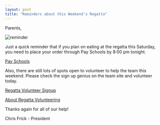 ```yaml
---
layout: post  
title: "Reminders about this Weekend's Regatta"
---
```


Parents,

![reminder](http://i.imgur.com/MZuJUOG.png)

Just a quick reminder that if you plan on eating at the regatta this Saturday,
you need to place your order through Pay Schools by 8:00 pm tonight.

[Pay
Schools](https://www.payschools.com/cat.asp?id=C740BA23A6504DACBD07791491B63467)

Also, there are still lots of spots open to volunteer to help the team this
weekend. Please check the sign up genius on the team site and volunteer today.

[Regatta Volunteer
Signup](http://www.signupgenius.com/go/20f0a4dafab2ba2f49-regatta)

[About Regatta
Volunteering](http://salinerowing.org/2015/04/13/regatta-food-responsibilities-volunteer-outline/)

Thanks again for all of our help!

Chris Frick - President
